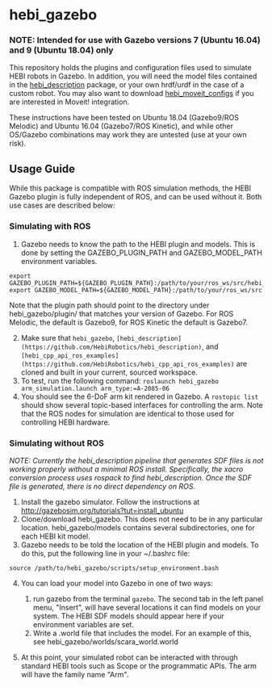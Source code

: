 # hebi_gazebo
### NOTE: Intended for use with Gazebo versions 7 (Ubuntu 16.04) and 9 (Ubuntu 18.04) only
This repository holds the plugins and configuration files used to simulate HEBI robots in Gazebo.
In addition, you will need the model files contained in the [hebi_description](https://github.com/HebiRobotics/hebi_description) package, or your own hrdf/urdf in the case of a custom robot.
You may also want to download [hebi_moveit_configs](https://github.com/HebiRobotics/hebi_moveit_configs) if you are interested in Moveit! integration.

These instructions have been tested on Ubuntu 18.04 (Gazebo9/ROS Melodic) and Ubuntu 16.04 (Gazebo7/ROS Kinetic), and while other OS/Gazebo combinations may work they are untested (use at your own risk).

## Usage Guide
While this package is compatible with ROS simulation methods, the HEBI Gazebo plugin is fully independent of ROS, and can be used without it. Both use cases are described below:

### Simulating with ROS
1. Gazebo needs to know the path to the HEBI plugin and models. This is done by setting the GAZEBO_PLUGIN_PATH and GAZEBO_MODEL_PATH environment variables.
```
export GAZEBO_PLUGIN_PATH=${GAZEBO_PLUGIN_PATH}:/path/to/your/ros_ws/src/hebi_gazebo/plugin/gazebo9
export GAZEBO_MODEL_PATH=${GAZEBO_MODEL_PATH}:/path/to/your/ros_ws/src
```
Note that the plugin path should point to the directory under hebi_gazebo/plugin/ that matches your version of Gazebo. For ROS Melodic, the default is Gazebo9, for ROS Kinetic the default is Gazebo7.

2. Make sure that `hebi_gazebo`, `[hebi_description](https://github.com/HebiRobotics/hebi_description)`, and `[hebi_cpp_api_ros_examples](https://github.com/HebiRobotics/hebi_cpp_api_ros_examples)` are cloned and built in your current, sourced workspace.
3. To test, run the following command:
`roslaunch hebi_gazebo arm_simulation.launch arm_type:=A-2085-06`
4. You should see the 6-DoF arm kit rendered in Gazebo. A `rostopic list` should show several topic-based interfaces for controlling the arm.
Note that the ROS nodes for simulation are identical to those used for controlling HEBI hardware.

### Simulating without ROS
*NOTE: Currently the hebi_description pipeline that generates SDF files is not working properly without a minimal ROS install. Specifically, the xacro conversion process uses rospack to find hebi_description. Once the SDF file is generated, there is no direct dependency on ROS.*

1. Install the gazebo simulator. Follow the instructions at http://gazebosim.org/tutorials?tut=install_ubuntu
2. Clone/download hebi_gazebo. This does not need to be in any particular location. hebi_gazebo/models contains several subdirectories, one for each HEBI kit model.
3. Gazebo needs to be told the location of the HEBI plugin and models. To do this, put the following line in your ~/.bashrc file:
```
source /path/to/hebi_gazebo/scripts/setup_environment.bash
```

4. You can load your model into Gazebo in one of two ways:
    1. run gazebo from the terminal `gazebo`.
The second tab in the left panel menu, "Insert", will have several locations it can find models on your system.
The HEBI SDF models should appear here if your environment variables are set.
    2. Write a .world file that includes the model. For an example of this, see hebi_gazebo/worlds/scara_world.world

5. At this point, your simulated robot can be interacted with through standard HEBI tools such as Scope or the programmatic APIs. The arm will have the family name "Arm".
